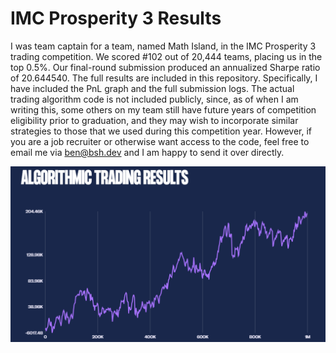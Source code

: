 # IMC Prosperity 3 Results
I was team captain for a team, named Math Island, in the IMC Prosperity 3 trading competition. We scored #102 out of 20,444 teams, placing us in the top 0.5%. Our final-round submission produced an annualized Sharpe ratio of 20.644540. The full results are included in this repository. Specifically, I have included the PnL graph and the full submission logs. The actual trading algorithm code is not included publicly, since, as of when I am writing this, some others on my team still have future years of competition eligibility prior to graduation, and they may wish to incorporate similar strategies to those that we used during this competition year. However, if you are a job recruiter or otherwise want access to the code, feel free to email me via ben@bsh.dev and I am happy to send it over directly.

![PnL graph](ResultsGraph.png)

